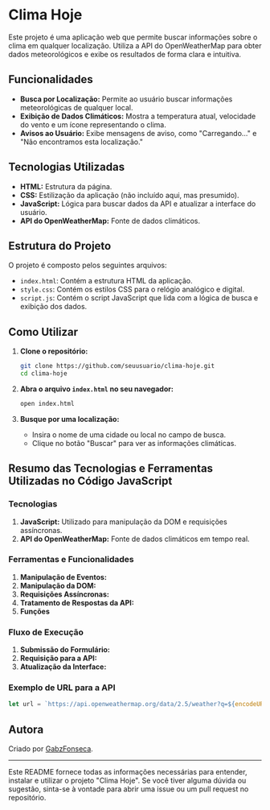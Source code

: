 # Clima Hoje

Este projeto é uma aplicação web que permite buscar informações sobre o clima em qualquer localização. Utiliza a API do OpenWeatherMap para obter dados meteorológicos e exibe os resultados de forma clara e intuitiva.

## Funcionalidades

- **Busca por Localização:** Permite ao usuário buscar informações meteorológicas de qualquer local.
- **Exibição de Dados Climáticos:** Mostra a temperatura atual, velocidade do vento e um ícone representando o clima.
- **Avisos ao Usuário:** Exibe mensagens de aviso, como "Carregando..." e "Não encontramos esta localização."

## Tecnologias Utilizadas

- **HTML:** Estrutura da página.
- **CSS:** Estilização da aplicação (não incluído aqui, mas presumido).
- **JavaScript:** Lógica para buscar dados da API e atualizar a interface do usuário.
- **API do OpenWeatherMap:** Fonte de dados climáticos.

## Estrutura do Projeto

O projeto é composto pelos seguintes arquivos:

- `index.html`: Contém a estrutura HTML da aplicação.
- `style.css`: Contém os estilos CSS para o relógio analógico e digital.
- `script.js`: Contém o script JavaScript que lida com a lógica de busca e exibição dos dados.

## Como Utilizar

1. **Clone o repositório:**

   ```bash
   git clone https://github.com/seuusuario/clima-hoje.git
   cd clima-hoje
   ```

2. **Abra o arquivo `index.html` no seu navegador:**

   ```bash
   open index.html
   ```

3. **Busque por uma localização:**
   - Insira o nome de uma cidade ou local no campo de busca.
   - Clique no botão "Buscar" para ver as informações climáticas.


## Resumo das Tecnologias e Ferramentas Utilizadas no Código JavaScript

### Tecnologias

1. **JavaScript:** Utilizado para manipulação da DOM e requisições assíncronas.
2. **API do OpenWeatherMap:** Fonte de dados climáticos em tempo real.

### Ferramentas e Funcionalidades

1. **Manipulação de Eventos:**
2. **Manipulação da DOM:**
3. **Requisições Assíncronas:**
4. **Tratamento de Respostas da API:**
5. **Funções**

### Fluxo de Execução
1. **Submissão do Formulário:**
2. **Requisição para a API:**
3. **Atualização da Interface:**

### Exemplo de URL para a API

```javascript
let url = `https://api.openweathermap.org/data/2.5/weather?q=${encodeURI(input)}&appid=7835b0412e62d0ac87f0d3b1cc4e8a03&units=metric&lang=pt_br`;
```


## Autora

Criado por [GabzFonseca](https://www.linkedin.com/in/gabz-fonseca).

---

Este README fornece todas as informações necessárias para entender, instalar e utilizar o projeto "Clima Hoje". Se você tiver alguma dúvida ou sugestão, sinta-se à vontade para abrir uma issue ou um pull request no repositório.